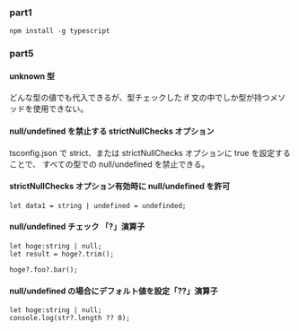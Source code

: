 ### part1

```
npm install -g typescript
```

### part5

#### unknown 型

どんな型の値でも代入できるが、型チェックした if 文の中でしか型が持つメソッドを使用できない。

#### null/undefined を禁止する strictNullChecks オプション

tsconfig.json で strict、または strictNullChecks オプションに true を設定することで、
すべての型での null/undefined を禁止できる。

#### strictNullChecks オプション有効時に null/undefined を許可

```
let data1 = string | undefined = undefinded;
```

#### null/undefined チェック 「?」演算子

```
let hoge:string | null;
let result = hoge?.trim();

hoge?.foo?.bar();
```

#### null/undefined の場合にデフォルト値を設定「??」演算子

```
let hoge:string | null;
console.log(str?.length ?? 0);
```
